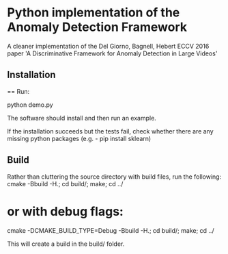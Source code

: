 # Python implementation of the Anomaly Detection Framework
A cleaner implementation of the Del Giorno, Bagnell, Hebert ECCV 2016 paper 'A Discriminative Framework for Anomaly 
Detection in Large Videos'

## Installation
== Run: 

python demo.py

The software should install and then run an example.

If the installation succeeds but the tests fail, check whether there are any missing python packages (e.g. - pip install sklearn)

## Build
Rather than cluttering the source directory with build files, run the following:
cmake -Bbuild -H.; cd build/; make; cd ../
# or with debug flags: 
cmake -DCMAKE_BUILD_TYPE=Debug -Bbuild -H.; cd build/; make; cd ../

This will create a build in the build/ folder.
